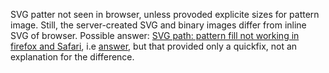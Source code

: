SVG patter not seen in browser, unless provoded explicite sizes for pattern image.
Still, the server-created SVG and binary images differ from inline SVG of browser.
Possible answer: [SVG path: pattern fill not working in firefox and Safari](https://stackoverflow.com/questions/50303995/svg-path-pattern-fill-not-working-in-firefox-and-safari), i.e [answer](https://stackoverflow.com/a/50304067), but that provided only a quickfix, not an explanation for the difference.
